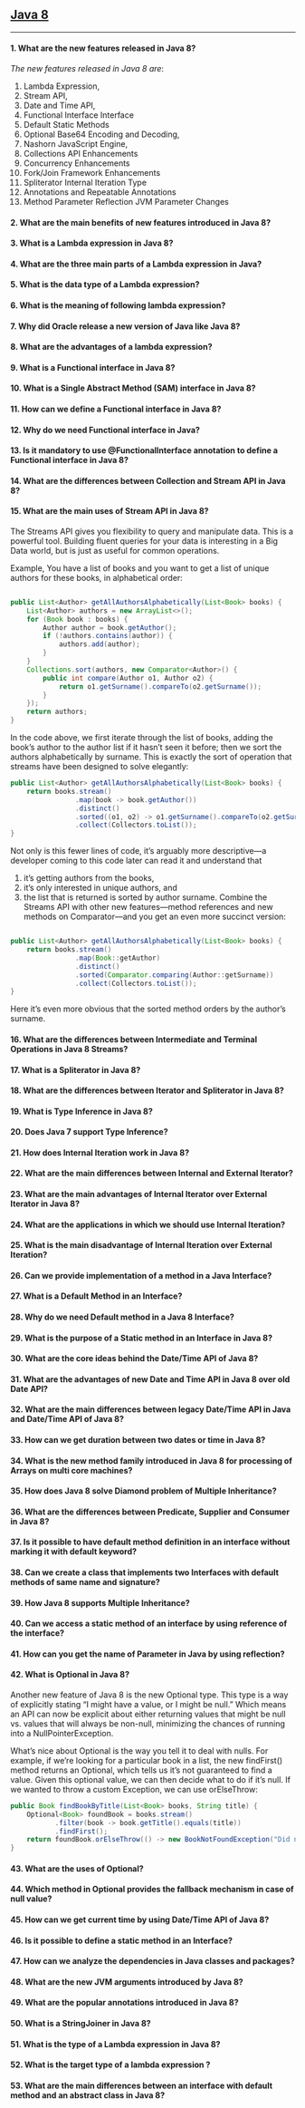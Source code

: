 ## [Java 8](pages/Java_8.md)
****************




#### 1. What are the new features released in Java 8?

_The new features released in Java 8 are_: 

1. Lambda Expression, 
2. Stream API, 
3. Date and Time API, 
4. Functional Interface Interface 
5. Default Static Methods 
6. Optional Base64 Encoding and Decoding, 
7. Nashorn JavaScript Engine,
8. Collections API Enhancements 
9. Concurrency Enhancements 
10. Fork/Join Framework Enhancements 
11. Spliterator Internal Iteration Type 
12. Annotations and Repeatable Annotations 
13. Method Parameter Reflection JVM Parameter Changes


#### 2. What are the main benefits of new features introduced in Java 8?


#### 3. What is a Lambda expression in Java 8?


#### 4. What are the three main parts of a Lambda expression in Java?


#### 5. What is the data type of a Lambda expression?


#### 6. What is the meaning of following lambda expression?


#### 7. Why did Oracle release a new version of Java like Java 8?


#### 8. What are the advantages of a lambda expression?


#### 9. What is a Functional interface in Java 8?


#### 10. What is a Single Abstract Method (SAM) interface in Java 8?


#### 11. How can we define a Functional interface in Java 8?


#### 12. Why do we need Functional interface in Java?


#### 13. Is it mandatory to use @FunctionalInterface annotation to define a Functional interface in Java 8?


#### 14. What are the differences between Collection and Stream API in Java 8?


#### 15. What are the main uses of Stream API in Java 8?

The Streams API gives you flexibility to query and manipulate data. This is a powerful tool. Building fluent queries for your data is interesting in a Big Data world, but is just as useful for common operations. 

Example, You have a list of books and you want to get a list of unique authors for these books, in alphabetical order:



```java

public List<Author> getAllAuthorsAlphabetically(List<Book> books) {
    List<Author> authors = new ArrayList<>();
    for (Book book : books) {
        Author author = book.getAuthor();
        if (!authors.contains(author)) {
            authors.add(author);
        }
    }
    Collections.sort(authors, new Comparator<Author>() {
        public int compare(Author o1, Author o2) {
            return o1.getSurname().compareTo(o2.getSurname());
        }
    });
    return authors;
}
```
In the code above, we first iterate through the list of books, adding the book’s author to the author list if it hasn’t seen it before; then we sort the authors alphabetically by surname. This is exactly the sort of operation that streams have been designed to solve elegantly:

```java
public List<Author> getAllAuthorsAlphabetically(List<Book> books) {
    return books.stream()
                .map(book -> book.getAuthor())
                .distinct()
                .sorted((o1, o2) -> o1.getSurname().compareTo(o2.getSurname()))
                .collect(Collectors.toList());
}

```

Not only is this fewer lines of code, it’s arguably more descriptive—a developer coming to this code later can read it and understand that 
1) it’s getting authors from the books, 
2) it’s only interested in unique authors, and 
3) the list that is returned is sorted by author surname. Combine the Streams API with other new features—method references and new methods on Comparator—and you get an even more succinct version:

```java

public List<Author> getAllAuthorsAlphabetically(List<Book> books) {
    return books.stream()
                .map(Book::getAuthor)
                .distinct()
                .sorted(Comparator.comparing(Author::getSurname))
                .collect(Collectors.toList());
}
```
Here it’s even more obvious that the sorted method orders by the author’s surname.


#### 16. What are the differences between Intermediate and Terminal Operations in Java 8 Streams?


#### 17. What is a Spliterator in Java 8?


#### 18. What are the differences between Iterator and Spliterator in Java 8?


#### 19. What is Type Inference in Java 8?


#### 20. Does Java 7 support Type Inference?


#### 21. How does Internal Iteration work in Java 8?


#### 22. What are the main differences between Internal and External Iterator?


#### 23. What are the main advantages of Internal Iterator over External Iterator in Java 8?


#### 24. What are the applications in which we should use Internal Iteration?


#### 25. What is the main disadvantage of Internal Iteration over External Iteration?


#### 26. Can we provide implementation of a method in a Java Interface?


#### 27. What is a Default Method in an Interface?


#### 28. Why do we need Default method in a Java 8 Interface?


#### 29. What is the purpose of a Static method in an Interface in Java 8?


#### 30. What are the core ideas behind the Date/Time API of Java 8?


#### 31. What are the advantages of new Date and Time API in Java 8 over old Date API?


#### 32. What are the main differences between legacy Date/Time API in Java and Date/Time API of Java 8?


#### 33. How can we get duration between two dates or time in Java 8?


#### 34. What is the new method family introduced in Java 8 for processing of Arrays on multi core machines?


#### 35. How does Java 8 solve Diamond problem of Multiple Inheritance?


#### 36. What are the differences between Predicate, Supplier and Consumer in Java 8?


#### 37. Is it possible to have default method definition in an interface without marking it with default keyword?


#### 38. Can we create a class that implements two Interfaces with default methods of same name and signature?


#### 39. How Java 8 supports Multiple Inheritance?


#### 40. Can we access a static method of an interface by using reference of the interface?


#### 41. How can you get the name of Parameter in Java by using reflection?


#### 42. What is Optional in Java 8?

Another new feature of Java 8 is the new Optional type. This type is a way of explicitly stating “I might have a value, or I might be null.” Which means an API can now be explicit about either returning values that might be null vs. values that will always be non-null, minimizing the chances of running into a NullPointerException. 

What’s nice about Optional is the way you tell it to deal with nulls. For example, if we’re looking for a particular book in a list, the new findFirst() method returns an Optional, which tells us it’s not guaranteed to find a value. Given this optional value, we can then decide what to do if it’s null. If we wanted to throw a custom Exception, we can use orElseThrow:

```java
public Book findBookByTitle(List<Book> books, String title) {
    Optional<Book> foundBook = books.stream()
           .filter(book -> book.getTitle().equals(title))
           .findFirst();
    return foundBook.orElseThrow(() -> new BookNotFoundException("Did not find book with title " + title));
}
```

#### 43. What are the uses of Optional?


#### 44. Which method in Optional provides the fallback mechanism in case of null value?


#### 45. How can we get current time by using Date/Time API of Java 8?


#### 46. Is it possible to define a static method in an Interface?


#### 47. How can we analyze the dependencies in Java classes and packages?


#### 48. What are the new JVM arguments introduced by Java 8?


#### 49. What are the popular annotations introduced in Java 8?


#### 50. What is a StringJoiner in Java 8?


#### 51. What is the type of a Lambda expression in Java 8?


#### 52. What is the target type of a lambda expression ?


#### 53. What are the main differences between an interface with default method and an abstract class in Java 8?


